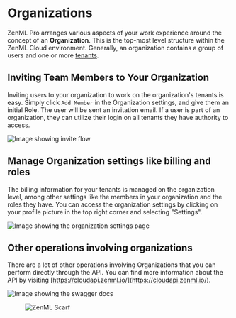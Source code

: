 # Organizations

ZenML Pro arranges various aspects of your work experience around the concept
of an **Organization**. This is the top-most level structure within the ZenML Cloud environment.
Generally, an organization contains a group of users and one or more [tenants](./tenants.md).

## Inviting Team Members to Your Organization

Inviting users to your organization to work on the organization's tenants is
easy. Simply click `Add Member` in the Organization settings, and give them an
initial Role. The user will be sent an invitation email. If a user is part of an
organization, they can utilize their login on all tenants they have authority to
access.

![Image showing invite flow](../../.gitbook/assets/add_org_members.png)

## Manage Organization settings like billing and roles

The billing information for your tenants is managed on the organization level, among other settings like the members in your organization and the roles they have. You can access the organization settings by clicking on your profile picture in the top right corner and selecting "Settings".

![Image showing the organization settings page](../../.gitbook/assets/org_settings.png)

## Other operations involving organizations

There are a lot of other operations involving Organizations that you can perform directly through the API. You can find more information about the API by visiting [https://cloudapi.zenml.io/](https://cloudapi.zenml.io/).

![Image showing the swagger docs](../../.gitbook/assets/cloudapi_swagger.png)<!-- For scarf -->
<figure><img alt="ZenML Scarf" referrerpolicy="no-referrer-when-downgrade" src="https://static.scarf.sh/a.png?x-pxid=f0b4f458-0a54-4fcd-aa95-d5ee424815bc" /></figure>


